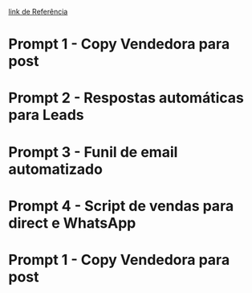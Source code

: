 <!-- TODO - aplique a formatação usada em engenharia de prompt no prompt abaixo  -->
<!-- TODO - atualize para o inglês -->

[link de Referência](https://www.instagram.com/p/DGPF_NstNoO/?img_index=1&igsh=MXhzMGk1anZmYTZj) 

# Prompt 1 - Copy Vendedora para post 

# Prompt 2 - Respostas automáticas para Leads

# Prompt 3 - Funil de email automatizado

# Prompt 4 - Script de vendas para direct e WhatsApp

# Prompt 1 - Copy Vendedora para post 